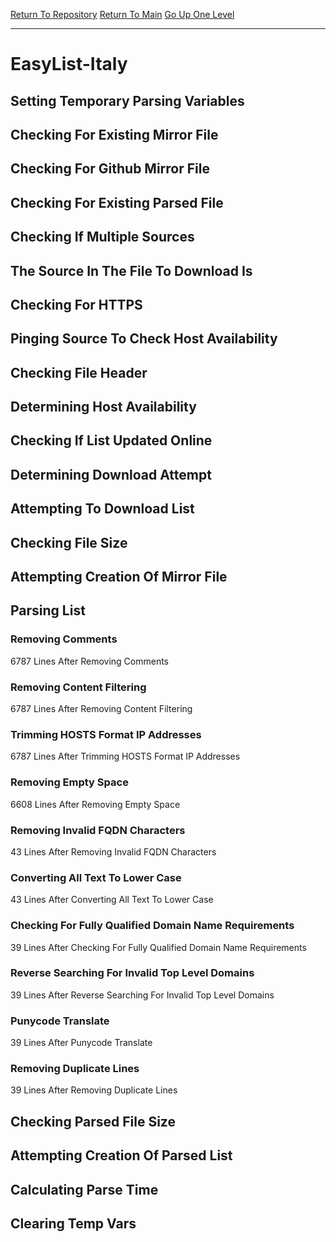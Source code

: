 [Return To Repository](https://github.com/bast69/piholeparser/)
[Return To Main](https://github.com/bast69/piholeparser/blob/master/RecentRunLogs/Mainlog.md)
[Go Up One Level](https://github.com/bast69/piholeparser/blob/master/RecentRunLogs/TopLevelScripts/30-Processing-External-Blacklists.md)
____________________________________
# EasyList-Italy
## Setting Temporary Parsing Variables
## Checking For Existing Mirror File
## Checking For Github Mirror File
## Checking For Existing Parsed File
## Checking If Multiple Sources
## The Source In The File To Download Is
## Checking For HTTPS
## Pinging Source To Check Host Availability
## Checking File Header
## Determining Host Availability
## Checking If List Updated Online
## Determining Download Attempt
## Attempting To Download List
## Checking File Size
## Attempting Creation Of Mirror File
## Parsing List
### Removing Comments
6787 Lines After Removing Comments
### Removing Content Filtering
6787 Lines After Removing Content Filtering
### Trimming HOSTS Format IP Addresses
6787 Lines After Trimming HOSTS Format IP Addresses
### Removing Empty Space
6608 Lines After Removing Empty Space
### Removing Invalid FQDN Characters
43 Lines After Removing Invalid FQDN Characters
### Converting All Text To Lower Case
43 Lines After Converting All Text To Lower Case
### Checking For Fully Qualified Domain Name Requirements
39 Lines After Checking For Fully Qualified Domain Name Requirements
### Reverse Searching For Invalid Top Level Domains
39 Lines After Reverse Searching For Invalid Top Level Domains
### Punycode Translate
39 Lines After Punycode Translate
### Removing Duplicate Lines
39 Lines After Removing Duplicate Lines
## Checking Parsed File Size
## Attempting Creation Of Parsed List
## Calculating Parse Time
## Clearing Temp Vars

